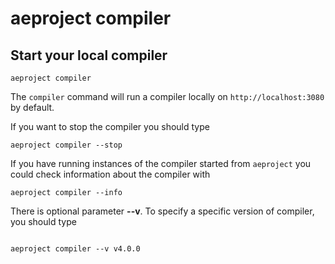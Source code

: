 # aeproject compiler

## Start your local compiler

```text
aeproject compiler
```

The `compiler` command will run a compiler locally on `http://localhost:3080` by default.


If you want to stop the compiler you should type
```text
aeproject compiler --stop
```

If you have running instances of the compiler started from `aeproject` you could check information about the compiler with 

```text
aeproject compiler --info
```

There is optional parameter **\-\-v**. To specify a specific version of compiler, you should type
```text

aeproject compiler --v v4.0.0
```